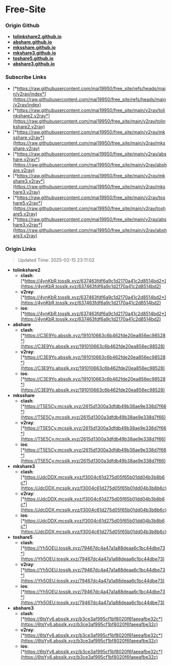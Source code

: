 # Free-Site

### Origin Github

- [**tolinkshare2.github.io**](https://github.com/tolinkshare2/tolinkshare2.github.io)
- [**abshare.github.io**](https://github.com/abshare/abshare.github.io)
- [**mksshare.github.io**](https://github.com/mksshare/mksshare.github.io)
- [**mkshare3.github.io**](https://github.com/mkshare3/mkshare3.github.io)
- [**toshare5.github.io**](https://github.com/toshare5/toshare5.github.io)
- [**abshare3.github.io**](https://github.com/abshare3/abshare3.github.io)

### Subscribe Links

- [*https://raw.githubusercontent.com/mai19950/free_site/refs/heads/main/v2ray/index*](https://raw.githubusercontent.com/mai19950/free_site/refs/heads/main/v2ray/index)
- [*https://raw.githubusercontent.com/mai19950/free_site/main/v2ray/tolinkshare2.v2ray*](https://raw.githubusercontent.com/mai19950/free_site/main/v2ray/tolinkshare2.v2ray)
- [*https://raw.githubusercontent.com/mai19950/free_site/main/v2ray/mksshare.v2ray*](https://raw.githubusercontent.com/mai19950/free_site/main/v2ray/mksshare.v2ray)
- [*https://raw.githubusercontent.com/mai19950/free_site/main/v2ray/abshare.v2ray*](https://raw.githubusercontent.com/mai19950/free_site/main/v2ray/abshare.v2ray)
- [*https://raw.githubusercontent.com/mai19950/free_site/main/v2ray/mkshare3.v2ray*](https://raw.githubusercontent.com/mai19950/free_site/main/v2ray/mkshare3.v2ray)
- [*https://raw.githubusercontent.com/mai19950/free_site/main/v2ray/toshare5.v2ray*](https://raw.githubusercontent.com/mai19950/free_site/main/v2ray/toshare5.v2ray)
- [*https://raw.githubusercontent.com/mai19950/free_site/main/v2ray/abshare3.v2ray*](https://raw.githubusercontent.com/mai19950/free_site/main/v2ray/abshare3.v2ray)

### Origin Links

> Updated Time: 2025-02-15 23:11:02

- **tolinkshare2**
  - **clash**: [*https://4ynKbR.tosslk.xyz/637463fdf6a9c1d2170a41c2d8514bd2*](https://4ynKbR.tosslk.xyz/637463fdf6a9c1d2170a41c2d8514bd2)
  - **v2ray**: [*https://4ynKbR.tosslk.xyz/637463fdf6a9c1d2170a41c2d8514bd2*](https://4ynKbR.tosslk.xyz/637463fdf6a9c1d2170a41c2d8514bd2)
  - **ios**: [*https://4ynKbR.tosslk.xyz/637463fdf6a9c1d2170a41c2d8514bd2*](https://4ynKbR.tosslk.xyz/637463fdf6a9c1d2170a41c2d8514bd2)
- **abshare**
  - **clash**: [*https://C3E9Yo.absslk.xyz/191010663c6b462fde20ea856ec98528*](https://C3E9Yo.absslk.xyz/191010663c6b462fde20ea856ec98528)
  - **v2ray**: [*https://C3E9Yo.absslk.xyz/191010663c6b462fde20ea856ec98528*](https://C3E9Yo.absslk.xyz/191010663c6b462fde20ea856ec98528)
  - **ios**: [*https://C3E9Yo.absslk.xyz/191010663c6b462fde20ea856ec98528*](https://C3E9Yo.absslk.xyz/191010663c6b462fde20ea856ec98528)
- **mksshare**
  - **clash**: [*https://T5E5Cy.mcsslk.xyz/2615d1300a3dfdb49b38ae9e338d7f66*](https://T5E5Cy.mcsslk.xyz/2615d1300a3dfdb49b38ae9e338d7f66)
  - **v2ray**: [*https://T5E5Cy.mcsslk.xyz/2615d1300a3dfdb49b38ae9e338d7f66*](https://T5E5Cy.mcsslk.xyz/2615d1300a3dfdb49b38ae9e338d7f66)
  - **ios**: [*https://T5E5Cy.mcsslk.xyz/2615d1300a3dfdb49b38ae9e338d7f66*](https://T5E5Cy.mcsslk.xyz/2615d1300a3dfdb49b38ae9e338d7f66)
- **mkshare3**
  - **clash**: [*https://JdcDDX.mcsslk.xyz/f3004c61d275d05f65b01dd04b3b8b6c*](https://JdcDDX.mcsslk.xyz/f3004c61d275d05f65b01dd04b3b8b6c)
  - **v2ray**: [*https://JdcDDX.mcsslk.xyz/f3004c61d275d05f65b01dd04b3b8b6c*](https://JdcDDX.mcsslk.xyz/f3004c61d275d05f65b01dd04b3b8b6c)
  - **ios**: [*https://JdcDDX.mcsslk.xyz/f3004c61d275d05f65b01dd04b3b8b6c*](https://JdcDDX.mcsslk.xyz/f3004c61d275d05f65b01dd04b3b8b6c)
- **toshare5**
  - **clash**: [*https://Yh5OEU.tosslk.xyz/79467dc4a47a1a88deaa6c1bc44dbe73*](https://Yh5OEU.tosslk.xyz/79467dc4a47a1a88deaa6c1bc44dbe73)
  - **v2ray**: [*https://Yh5OEU.tosslk.xyz/79467dc4a47a1a88deaa6c1bc44dbe73*](https://Yh5OEU.tosslk.xyz/79467dc4a47a1a88deaa6c1bc44dbe73)
  - **ios**: [*https://Yh5OEU.tosslk.xyz/79467dc4a47a1a88deaa6c1bc44dbe73*](https://Yh5OEU.tosslk.xyz/79467dc4a47a1a88deaa6c1bc44dbe73)
- **abshare3**
  - **clash**: [*https://6tsYy6.absslk.xyz/b3ce3af995cf1bf8020f6faeeafbe32c*](https://6tsYy6.absslk.xyz/b3ce3af995cf1bf8020f6faeeafbe32c)
  - **v2ray**: [*https://6tsYy6.absslk.xyz/b3ce3af995cf1bf8020f6faeeafbe32c*](https://6tsYy6.absslk.xyz/b3ce3af995cf1bf8020f6faeeafbe32c)
  - **ios**: [*https://6tsYy6.absslk.xyz/b3ce3af995cf1bf8020f6faeeafbe32c*](https://6tsYy6.absslk.xyz/b3ce3af995cf1bf8020f6faeeafbe32c)
